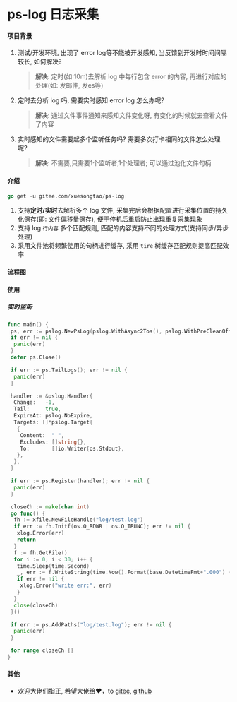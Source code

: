 # ps-log 日志采集

#### 项目背景

1. 测试/开发环境, 出现了 error log等不能被开发感知, 当反馈到开发时时间间隔较长, 如何解决?
    > **解决**: 定时(如:10m)去解析 log 中每行包含 error 的内容, 再进行对应的处理(如: 发邮件, 发es等)
2. 定时去分析 log 吗, 需要实时感知 error log 怎么办呢?
    > **解决**: 通过文件事件通知来感知文件变化呀, 有变化的时候就去查看文件了内容
3. 实时感知的文件需要起多个监听任务吗? 需要多次打卡相同的文件怎么处理呢?
    > **解决**: 不需要,只需要1个监听者,1个处理者; 可以通过池化文件句柄

#### 介绍

```go
go get -u gitee.com/xuesongtao/ps-log
```

1. 支持**定时/实时**去解析多个 log 文件, 采集完后会根据配置进行采集位置的持久化保存(即: 文件偏移量保存), 便于停机后重启防止出现重复采集现象
2. 支持 log `行内容` 多个匹配规则, 匹配的内容支持不同的处理方式(支持同步/异步处理)
3. 采用文件池将频繁使用的句柄进行缓存, 采用 `tire` 树缓存匹配规则提高匹配效率

#### 流程图


#### 使用

##### 实时监听

```go
func main() {
 ps, err := pslog.NewPsLog(pslog.WithAsync2Tos(), pslog.WithPreCleanOffset())
 if err != nil {
  panic(err)
 }
 defer ps.Close()

 if err := ps.TailLogs(); err != nil {
  panic(err)
 }

 handler := &pslog.Handler{
  Change:   -1,
  Tail:     true,
  ExpireAt: pslog.NoExpire,
  Targets: []*pslog.Target{
   {
    Content:  " ",
    Excludes: []string{},
    To:       []io.Writer{os.Stdout},
   },
  },
 }

 if err := ps.Register(handler); err != nil {
  panic(err)
 }

 closeCh := make(chan int)
 go func() {
  fh := xfile.NewFileHandle("log/test.log")
  if err := fh.Initf(os.O_RDWR | os.O_TRUNC); err != nil {
   xlog.Error(err)
   return
  }
  f := fh.GetFile()
  for i := 0; i < 30; i++ {
   time.Sleep(time.Second)
   _, err := f.WriteString(time.Now().Format(base.DatetimeFmt+".000") + " " + fmt.Sprint(i) + "\n")
   if err != nil {
    xlog.Error("write err:", err)
   }
  }
  close(closeCh)
 }()

 if err := ps.AddPaths("log/test.log"); err != nil {
  panic(err)
 }

 for range closeCh {}
}
```

#### 其他
- 欢迎大佬们指正, 希望大佬给❤️，to [gitee](https://gitee.com/xuesongtao/ps-log.git), [github](https://github.com/xuesongtao/ps-log.git)
